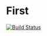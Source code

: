 # First

[![Build Status](https://github.com/mofrisch/First.jl/actions/workflows/CI.yml/badge.svg?branch=main)](https://github.com/mofrisch/First.jl/actions/workflows/CI.yml?query=branch%3Amain)
